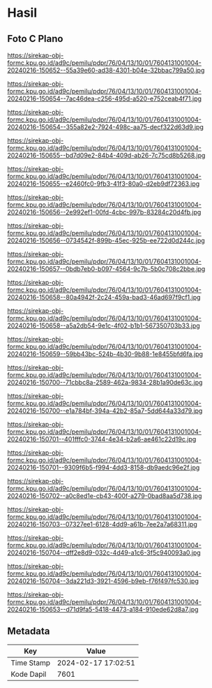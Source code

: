 # Hasil

## Foto C Plano

https://sirekap-obj-formc.kpu.go.id/ad9c/pemilu/pdpr/76/04/13/10/01/7604131001004-20240216-150652--55a39e60-ad38-4301-b04e-32bbac799a50.jpg

https://sirekap-obj-formc.kpu.go.id/ad9c/pemilu/pdpr/76/04/13/10/01/7604131001004-20240216-150654--7ac46dea-c256-495d-a520-e752ceab4f71.jpg

https://sirekap-obj-formc.kpu.go.id/ad9c/pemilu/pdpr/76/04/13/10/01/7604131001004-20240216-150654--355a82e2-7924-498c-aa75-decf322d63d9.jpg

https://sirekap-obj-formc.kpu.go.id/ad9c/pemilu/pdpr/76/04/13/10/01/7604131001004-20240216-150655--bd7d09e2-84b4-409d-ab26-7c75cd8b5268.jpg

https://sirekap-obj-formc.kpu.go.id/ad9c/pemilu/pdpr/76/04/13/10/01/7604131001004-20240216-150655--e2460fc0-9fb3-41f3-80a0-d2eb9df72363.jpg

https://sirekap-obj-formc.kpu.go.id/ad9c/pemilu/pdpr/76/04/13/10/01/7604131001004-20240216-150656--2e992ef1-00fd-4cbc-997b-83284c20d4fb.jpg

https://sirekap-obj-formc.kpu.go.id/ad9c/pemilu/pdpr/76/04/13/10/01/7604131001004-20240216-150656--0734542f-899b-45ec-925b-ee722d0d244c.jpg

https://sirekap-obj-formc.kpu.go.id/ad9c/pemilu/pdpr/76/04/13/10/01/7604131001004-20240216-150657--0bdb7eb0-b097-4564-9c7b-5b0c708c2bbe.jpg

https://sirekap-obj-formc.kpu.go.id/ad9c/pemilu/pdpr/76/04/13/10/01/7604131001004-20240216-150658--80a4942f-2c24-459a-bad3-46ad697f9cf1.jpg

https://sirekap-obj-formc.kpu.go.id/ad9c/pemilu/pdpr/76/04/13/10/01/7604131001004-20240216-150658--a5a2db54-9e1c-4f02-b1b1-567350703b33.jpg

https://sirekap-obj-formc.kpu.go.id/ad9c/pemilu/pdpr/76/04/13/10/01/7604131001004-20240216-150659--59bb43bc-524b-4b30-9b88-1e8455bfd6fa.jpg

https://sirekap-obj-formc.kpu.go.id/ad9c/pemilu/pdpr/76/04/13/10/01/7604131001004-20240216-150700--71cbbc8a-2589-462a-9834-28b1a90de63c.jpg

https://sirekap-obj-formc.kpu.go.id/ad9c/pemilu/pdpr/76/04/13/10/01/7604131001004-20240216-150700--e1a784bf-394a-42b2-85a7-5dd644a33d79.jpg

https://sirekap-obj-formc.kpu.go.id/ad9c/pemilu/pdpr/76/04/13/10/01/7604131001004-20240216-150701--401fffc0-3744-4e34-b2a6-ae461c22d19c.jpg

https://sirekap-obj-formc.kpu.go.id/ad9c/pemilu/pdpr/76/04/13/10/01/7604131001004-20240216-150701--9309f6b5-f994-4dd3-8158-db9aedc96e2f.jpg

https://sirekap-obj-formc.kpu.go.id/ad9c/pemilu/pdpr/76/04/13/10/01/7604131001004-20240216-150702--a0c8ed1e-cb43-400f-a279-0bad8aa5d738.jpg

https://sirekap-obj-formc.kpu.go.id/ad9c/pemilu/pdpr/76/04/13/10/01/7604131001004-20240216-150703--07327ee1-6128-4dd9-a61b-7ee2a7a68311.jpg

https://sirekap-obj-formc.kpu.go.id/ad9c/pemilu/pdpr/76/04/13/10/01/7604131001004-20240216-150704--dff2e8d9-032c-4d49-a1c6-3f5c940093a0.jpg

https://sirekap-obj-formc.kpu.go.id/ad9c/pemilu/pdpr/76/04/13/10/01/7604131001004-20240216-150704--3da221d3-3921-4596-b9eb-f76f497fc530.jpg

https://sirekap-obj-formc.kpu.go.id/ad9c/pemilu/pdpr/76/04/13/10/01/7604131001004-20240216-150653--d71d9fa5-5418-4473-a184-910ede62d8a7.jpg


## Metadata

| Key        | Value               |
| ---------- | ------------------- |
| Time Stamp | 2024-02-17 17:02:51 |
| Kode Dapil | 7601                |



